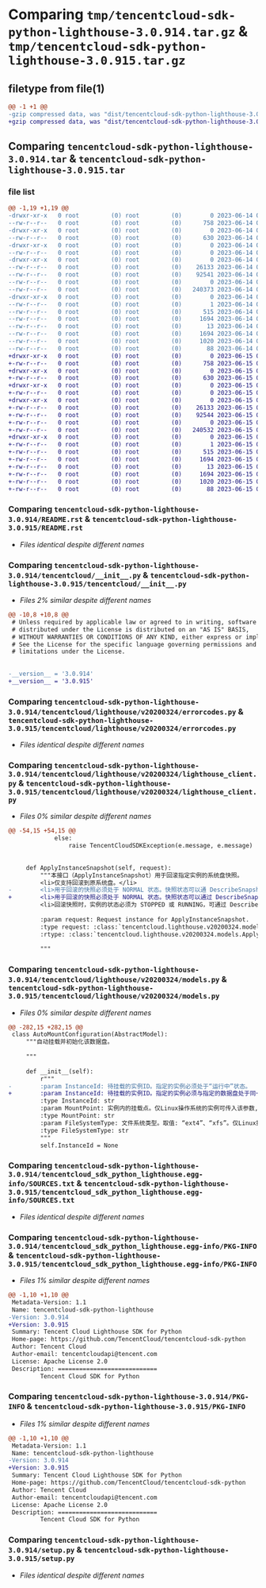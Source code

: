 # Comparing `tmp/tencentcloud-sdk-python-lighthouse-3.0.914.tar.gz` & `tmp/tencentcloud-sdk-python-lighthouse-3.0.915.tar.gz`

## filetype from file(1)

```diff
@@ -1 +1 @@
-gzip compressed data, was "dist/tencentcloud-sdk-python-lighthouse-3.0.914.tar", last modified: Wed Jun 14 00:29:18 2023, max compression
+gzip compressed data, was "dist/tencentcloud-sdk-python-lighthouse-3.0.915.tar", last modified: Thu Jun 15 00:28:36 2023, max compression
```

## Comparing `tencentcloud-sdk-python-lighthouse-3.0.914.tar` & `tencentcloud-sdk-python-lighthouse-3.0.915.tar`

### file list

```diff
@@ -1,19 +1,19 @@
-drwxr-xr-x   0 root         (0) root         (0)        0 2023-06-14 00:29:18.000000 tencentcloud-sdk-python-lighthouse-3.0.914/
--rw-r--r--   0 root         (0) root         (0)      758 2023-06-14 00:29:18.000000 tencentcloud-sdk-python-lighthouse-3.0.914/README.rst
-drwxr-xr-x   0 root         (0) root         (0)        0 2023-06-14 00:29:18.000000 tencentcloud-sdk-python-lighthouse-3.0.914/tencentcloud/
--rw-r--r--   0 root         (0) root         (0)      630 2023-06-14 00:29:18.000000 tencentcloud-sdk-python-lighthouse-3.0.914/tencentcloud/__init__.py
-drwxr-xr-x   0 root         (0) root         (0)        0 2023-06-14 00:29:18.000000 tencentcloud-sdk-python-lighthouse-3.0.914/tencentcloud/lighthouse/
--rw-r--r--   0 root         (0) root         (0)        0 2023-06-14 00:29:18.000000 tencentcloud-sdk-python-lighthouse-3.0.914/tencentcloud/lighthouse/__init__.py
-drwxr-xr-x   0 root         (0) root         (0)        0 2023-06-14 00:29:18.000000 tencentcloud-sdk-python-lighthouse-3.0.914/tencentcloud/lighthouse/v20200324/
--rw-r--r--   0 root         (0) root         (0)    26133 2023-06-14 00:29:18.000000 tencentcloud-sdk-python-lighthouse-3.0.914/tencentcloud/lighthouse/v20200324/errorcodes.py
--rw-r--r--   0 root         (0) root         (0)    92541 2023-06-14 00:29:18.000000 tencentcloud-sdk-python-lighthouse-3.0.914/tencentcloud/lighthouse/v20200324/lighthouse_client.py
--rw-r--r--   0 root         (0) root         (0)        0 2023-06-14 00:29:18.000000 tencentcloud-sdk-python-lighthouse-3.0.914/tencentcloud/lighthouse/v20200324/__init__.py
--rw-r--r--   0 root         (0) root         (0)   240373 2023-06-14 00:29:18.000000 tencentcloud-sdk-python-lighthouse-3.0.914/tencentcloud/lighthouse/v20200324/models.py
-drwxr-xr-x   0 root         (0) root         (0)        0 2023-06-14 00:29:18.000000 tencentcloud-sdk-python-lighthouse-3.0.914/tencentcloud_sdk_python_lighthouse.egg-info/
--rw-r--r--   0 root         (0) root         (0)        1 2023-06-14 00:29:18.000000 tencentcloud-sdk-python-lighthouse-3.0.914/tencentcloud_sdk_python_lighthouse.egg-info/dependency_links.txt
--rw-r--r--   0 root         (0) root         (0)      515 2023-06-14 00:29:18.000000 tencentcloud-sdk-python-lighthouse-3.0.914/tencentcloud_sdk_python_lighthouse.egg-info/SOURCES.txt
--rw-r--r--   0 root         (0) root         (0)     1694 2023-06-14 00:29:18.000000 tencentcloud-sdk-python-lighthouse-3.0.914/tencentcloud_sdk_python_lighthouse.egg-info/PKG-INFO
--rw-r--r--   0 root         (0) root         (0)       13 2023-06-14 00:29:18.000000 tencentcloud-sdk-python-lighthouse-3.0.914/tencentcloud_sdk_python_lighthouse.egg-info/top_level.txt
--rw-r--r--   0 root         (0) root         (0)     1694 2023-06-14 00:29:18.000000 tencentcloud-sdk-python-lighthouse-3.0.914/PKG-INFO
--rw-r--r--   0 root         (0) root         (0)     1020 2023-06-14 00:29:18.000000 tencentcloud-sdk-python-lighthouse-3.0.914/setup.py
--rw-r--r--   0 root         (0) root         (0)       88 2023-06-14 00:29:18.000000 tencentcloud-sdk-python-lighthouse-3.0.914/setup.cfg
+drwxr-xr-x   0 root         (0) root         (0)        0 2023-06-15 00:28:36.000000 tencentcloud-sdk-python-lighthouse-3.0.915/
+-rw-r--r--   0 root         (0) root         (0)      758 2023-06-15 00:28:36.000000 tencentcloud-sdk-python-lighthouse-3.0.915/README.rst
+drwxr-xr-x   0 root         (0) root         (0)        0 2023-06-15 00:28:36.000000 tencentcloud-sdk-python-lighthouse-3.0.915/tencentcloud/
+-rw-r--r--   0 root         (0) root         (0)      630 2023-06-15 00:28:36.000000 tencentcloud-sdk-python-lighthouse-3.0.915/tencentcloud/__init__.py
+drwxr-xr-x   0 root         (0) root         (0)        0 2023-06-15 00:28:36.000000 tencentcloud-sdk-python-lighthouse-3.0.915/tencentcloud/lighthouse/
+-rw-r--r--   0 root         (0) root         (0)        0 2023-06-15 00:28:36.000000 tencentcloud-sdk-python-lighthouse-3.0.915/tencentcloud/lighthouse/__init__.py
+drwxr-xr-x   0 root         (0) root         (0)        0 2023-06-15 00:28:36.000000 tencentcloud-sdk-python-lighthouse-3.0.915/tencentcloud/lighthouse/v20200324/
+-rw-r--r--   0 root         (0) root         (0)    26133 2023-06-15 00:28:36.000000 tencentcloud-sdk-python-lighthouse-3.0.915/tencentcloud/lighthouse/v20200324/errorcodes.py
+-rw-r--r--   0 root         (0) root         (0)    92544 2023-06-15 00:28:36.000000 tencentcloud-sdk-python-lighthouse-3.0.915/tencentcloud/lighthouse/v20200324/lighthouse_client.py
+-rw-r--r--   0 root         (0) root         (0)        0 2023-06-15 00:28:36.000000 tencentcloud-sdk-python-lighthouse-3.0.915/tencentcloud/lighthouse/v20200324/__init__.py
+-rw-r--r--   0 root         (0) root         (0)   240532 2023-06-15 00:28:36.000000 tencentcloud-sdk-python-lighthouse-3.0.915/tencentcloud/lighthouse/v20200324/models.py
+drwxr-xr-x   0 root         (0) root         (0)        0 2023-06-15 00:28:36.000000 tencentcloud-sdk-python-lighthouse-3.0.915/tencentcloud_sdk_python_lighthouse.egg-info/
+-rw-r--r--   0 root         (0) root         (0)        1 2023-06-15 00:28:36.000000 tencentcloud-sdk-python-lighthouse-3.0.915/tencentcloud_sdk_python_lighthouse.egg-info/dependency_links.txt
+-rw-r--r--   0 root         (0) root         (0)      515 2023-06-15 00:28:36.000000 tencentcloud-sdk-python-lighthouse-3.0.915/tencentcloud_sdk_python_lighthouse.egg-info/SOURCES.txt
+-rw-r--r--   0 root         (0) root         (0)     1694 2023-06-15 00:28:36.000000 tencentcloud-sdk-python-lighthouse-3.0.915/tencentcloud_sdk_python_lighthouse.egg-info/PKG-INFO
+-rw-r--r--   0 root         (0) root         (0)       13 2023-06-15 00:28:36.000000 tencentcloud-sdk-python-lighthouse-3.0.915/tencentcloud_sdk_python_lighthouse.egg-info/top_level.txt
+-rw-r--r--   0 root         (0) root         (0)     1694 2023-06-15 00:28:36.000000 tencentcloud-sdk-python-lighthouse-3.0.915/PKG-INFO
+-rw-r--r--   0 root         (0) root         (0)     1020 2023-06-15 00:28:36.000000 tencentcloud-sdk-python-lighthouse-3.0.915/setup.py
+-rw-r--r--   0 root         (0) root         (0)       88 2023-06-15 00:28:36.000000 tencentcloud-sdk-python-lighthouse-3.0.915/setup.cfg
```

### Comparing `tencentcloud-sdk-python-lighthouse-3.0.914/README.rst` & `tencentcloud-sdk-python-lighthouse-3.0.915/README.rst`

 * *Files identical despite different names*

### Comparing `tencentcloud-sdk-python-lighthouse-3.0.914/tencentcloud/__init__.py` & `tencentcloud-sdk-python-lighthouse-3.0.915/tencentcloud/__init__.py`

 * *Files 2% similar despite different names*

```diff
@@ -10,8 +10,8 @@
 # Unless required by applicable law or agreed to in writing, software
 # distributed under the License is distributed on an "AS IS" BASIS,
 # WITHOUT WARRANTIES OR CONDITIONS OF ANY KIND, either express or implied.
 # See the License for the specific language governing permissions and
 # limitations under the License.
 
 
-__version__ = '3.0.914'
+__version__ = '3.0.915'
```

### Comparing `tencentcloud-sdk-python-lighthouse-3.0.914/tencentcloud/lighthouse/v20200324/errorcodes.py` & `tencentcloud-sdk-python-lighthouse-3.0.915/tencentcloud/lighthouse/v20200324/errorcodes.py`

 * *Files identical despite different names*

### Comparing `tencentcloud-sdk-python-lighthouse-3.0.914/tencentcloud/lighthouse/v20200324/lighthouse_client.py` & `tencentcloud-sdk-python-lighthouse-3.0.915/tencentcloud/lighthouse/v20200324/lighthouse_client.py`

 * *Files 0% similar despite different names*

```diff
@@ -54,15 +54,15 @@
             else:
                 raise TencentCloudSDKException(e.message, e.message)
 
 
     def ApplyInstanceSnapshot(self, request):
         """本接口（ApplyInstanceSnapshot）用于回滚指定实例的系统盘快照。
         <li>仅支持回滚到原系统盘。</li>
-        <li>用于回滚的快照必须处于 NORMAL 状态。快照状态可以通 DescribeSnapshots 接口查询，见输出参数中 SnapshotState 字段解释。</li>
+        <li>用于回滚的快照必须处于 NORMAL 状态。快照状态可以通过 DescribeSnapshots 接口查询，见输出参数中 SnapshotState 字段解释。</li>
         <li>回滚快照时，实例的状态必须为 STOPPED 或 RUNNING，可通过 DescribeInstances 接口查询实例状态。处于 RUNNING 状态的实例会强制关机，然后回滚快照。</li>
 
         :param request: Request instance for ApplyInstanceSnapshot.
         :type request: :class:`tencentcloud.lighthouse.v20200324.models.ApplyInstanceSnapshotRequest`
         :rtype: :class:`tencentcloud.lighthouse.v20200324.models.ApplyInstanceSnapshotResponse`
 
         """
```

### Comparing `tencentcloud-sdk-python-lighthouse-3.0.914/tencentcloud/lighthouse/v20200324/models.py` & `tencentcloud-sdk-python-lighthouse-3.0.915/tencentcloud/lighthouse/v20200324/models.py`

 * *Files 0% similar despite different names*

```diff
@@ -282,15 +282,15 @@
 class AutoMountConfiguration(AbstractModel):
     """自动挂载并初始化该数据盘。
 
     """
 
     def __init__(self):
         r"""
-        :param InstanceId: 待挂载的实例ID。指定的实例必须处于“运行中”状态。
+        :param InstanceId: 待挂载的实例ID。指定的实例必须与指定的数据盘处于同一可用区，实例状态必须处于“运行中”状态，且实例必须支持[自动化助手](https://cloud.tencent.com/document/product/1340/50752)。
         :type InstanceId: str
         :param MountPoint: 实例内的挂载点。仅Linux操作系统的实例可传入该参数, 不传则默认挂载在“/data/disk”路径下。
         :type MountPoint: str
         :param FileSystemType: 文件系统类型。取值: “ext4”、“xfs”。仅Linux操作系统的实例可传入该参数, 不传则默认为“ext4”。
         :type FileSystemType: str
         """
         self.InstanceId = None
```

### Comparing `tencentcloud-sdk-python-lighthouse-3.0.914/tencentcloud_sdk_python_lighthouse.egg-info/SOURCES.txt` & `tencentcloud-sdk-python-lighthouse-3.0.915/tencentcloud_sdk_python_lighthouse.egg-info/SOURCES.txt`

 * *Files identical despite different names*

### Comparing `tencentcloud-sdk-python-lighthouse-3.0.914/tencentcloud_sdk_python_lighthouse.egg-info/PKG-INFO` & `tencentcloud-sdk-python-lighthouse-3.0.915/tencentcloud_sdk_python_lighthouse.egg-info/PKG-INFO`

 * *Files 1% similar despite different names*

```diff
@@ -1,10 +1,10 @@
 Metadata-Version: 1.1
 Name: tencentcloud-sdk-python-lighthouse
-Version: 3.0.914
+Version: 3.0.915
 Summary: Tencent Cloud Lighthouse SDK for Python
 Home-page: https://github.com/TencentCloud/tencentcloud-sdk-python
 Author: Tencent Cloud
 Author-email: tencentcloudapi@tencent.com
 License: Apache License 2.0
 Description: ============================
         Tencent Cloud SDK for Python
```

### Comparing `tencentcloud-sdk-python-lighthouse-3.0.914/PKG-INFO` & `tencentcloud-sdk-python-lighthouse-3.0.915/PKG-INFO`

 * *Files 1% similar despite different names*

```diff
@@ -1,10 +1,10 @@
 Metadata-Version: 1.1
 Name: tencentcloud-sdk-python-lighthouse
-Version: 3.0.914
+Version: 3.0.915
 Summary: Tencent Cloud Lighthouse SDK for Python
 Home-page: https://github.com/TencentCloud/tencentcloud-sdk-python
 Author: Tencent Cloud
 Author-email: tencentcloudapi@tencent.com
 License: Apache License 2.0
 Description: ============================
         Tencent Cloud SDK for Python
```

### Comparing `tencentcloud-sdk-python-lighthouse-3.0.914/setup.py` & `tencentcloud-sdk-python-lighthouse-3.0.915/setup.py`

 * *Files identical despite different names*

